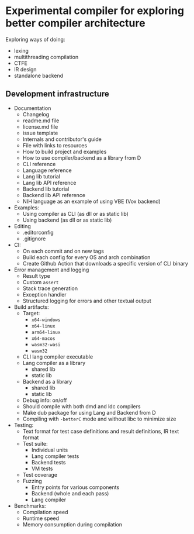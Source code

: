 # Experimental compiler for exploring better compiler architecture

Exploring ways of doing:
- lexing
- multithreading compilation
- CTFE
- IR design
- standalone backend

## Development infrastructure
- Documentation
  - Changelog
  - readme.md file
  - license.md file
  - issue template
  - Internals and contributor's guide
  - File with links to resources
  - How to build project and examples
  - How to use compiler/backend as a library from D
  - CLI reference
  - Language reference
  - Lang lib tutorial
  - Lang lib API reference
  - Backend lib tutorial
  - Backend lib API reference
  - NIH language as an example of using VBE (Vox backend)
- Examples:
  - Using compiler as CLI (as dll or as static lib)
  - Using backend (as dll or as static lib)
- Editing
  - .editorconfig
  - .gitignore
- CI:
  - On each commit and on new tags
  - Build each config for every OS and arch combination
  - Create Github Action that downloads a specific version of CLI binary
- Error management and logging
  - Result type
  - Custom `assert`
  - Stack trace generation
  - Exception handler
  - Structured logging for errors and other textual output
- Build artifacts:
  - Target:
    - `x64-windows`
    - `x64-linux`
    - `arm64-linux`
    - `x64-macos`
    - `wasm32-wasi`
    - `wasm32`
  - CLI lang compiler executable
  - Lang compiler as a library
    - shared lib
    - static lib
  - Backend as a library
    - shared lib
    - static lib
  - Debug info: on/off
  - Should compile with both dmd and ldc compilers
  - Make dub package for using Lang and Backend from D
  - Compiling with `-betterC` mode and without libc to minimize size
- Testing:
  - Text format for test case definitions and result definitions, IR text format
  - Test suite:
    - Individual units
    - Lang compiler tests
    - Backend tests
    - VM tests
  - Test coverage
  - Fuzzing
    - Entry points for various components
    - Backend (whole and each pass)
    - Lang compiler
- Benchmarks:
  - Compilation speed
  - Runtime speed
  - Memory consumption during compilation